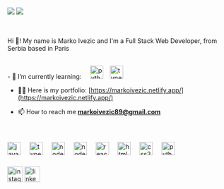 ###

<div align="left">
  <img src="https://github-readme-stats.vercel.app/api?username=MarkoI89&theme=vue-dark&show_icons=true&hide_border=false&count_private=false" />
  <img src="https://github-readme-stats.vercel.app/api/top-langs/?username=MarkoI89&theme=vue-dark&show_icons=true&hide_border=false&layout=compact"/>
</div>
<br>
<br >
<div>
  <p align="left">Hi 👋! My name is Marko Ivezic and I'm a Full Stack Web Developer, from Serbia based in Paris</p>
</div>
<div>
<br >
- 🌱 I’m currently learning: <img width="12" /> <img src="https://cdn.jsdelivr.net/gh/devicons/devicon/icons/python/python-original.svg" height="30" alt="python logo"  /> <img width="7" /> <img src="https://cdn.jsdelivr.net/gh/devicons/devicon/icons/typescript/typescript-original.svg" height="30" alt="typescript logo"  />

- 👨‍💻 Here is my portfolio: [https://markoivezic.netlify.app/](https://markoivezic.netlify.app/)

- 📫 How to reach me **markoivezic89@gmail.com**
 </div>
 <br>
 

###

###

<div align="left">
  <img src="https://cdn.jsdelivr.net/gh/devicons/devicon/icons/javascript/javascript-original.svg" height="30" alt="javascript logo"  />
  <img width="12" />
  <img src="https://cdn.jsdelivr.net/gh/devicons/devicon/icons/typescript/typescript-original.svg" height="30" alt="typescript logo"  />
  <img width="12" />
  <img src="https://cdn.jsdelivr.net/gh/devicons/devicon/icons/nodejs/nodejs-original.svg" height="30" alt="nodejs logo"  />
   <img width="12" />
    <img src="https://cdn.jsdelivr.net/gh/devicons/devicon/icons/mongodb/mongodb-original.svg" height="30" alt="nodejs logo"  />
   <img width="12" />
  <img src="https://cdn.jsdelivr.net/gh/devicons/devicon/icons/react/react-original.svg" height="30" alt="react logo"  />
  <img width="12" />
  <img src="https://cdn.jsdelivr.net/gh/devicons/devicon/icons/html5/html5-original.svg" height="30" alt="html5 logo"  />
  <img width="12" />
  <img src="https://cdn.jsdelivr.net/gh/devicons/devicon/icons/css3/css3-original.svg" height="30" alt="css3 logo"  />
  <img width="12" />
  <img src="https://cdn.jsdelivr.net/gh/devicons/devicon/icons/python/python-original.svg" height="30" alt="python logo"  />
  <img width="12" />
</div>

###

<div align="left">
  <a href="https://www.instagram.com/mare_ivezic/" ><img src="https://img.shields.io/static/v1?message=Instagram&logo=instagram&label=&color=E4405F&logoColor=white&labelColor=&style=for-the-badge" height="35" alt="instagram logo" /></a>
  <a href="https://www.linkedin.com/in/marko-ivezic/" ><img src="https://img.shields.io/static/v1?message=LinkedIn&logo=linkedin&label=&color=0077B5&logoColor=white&labelColor=&style=for-the-badge" height="35" alt="linkedin logo"  /></a>
</div>

###

<br clear="both">

###

